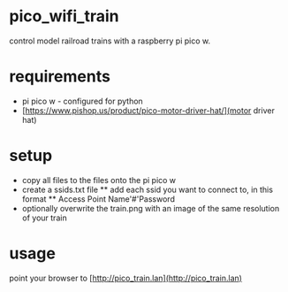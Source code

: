 # pico_wifi_train
control model railroad trains with a raspberry pi pico w.

# requirements
* pi pico w - configured for python
* [https://www.pishop.us/product/pico-motor-driver-hat/](motor driver hat)

# setup
* copy all files to the files onto the pi pico w
* create a ssids.txt file
** add each ssid you want to connect to, in this format
** Access Point Name'#'Password
* optionally overwrite the train.png with an image of the same resolution of your train

# usage
point your browser to [http://pico_train.lan](http://pico_train.lan)

